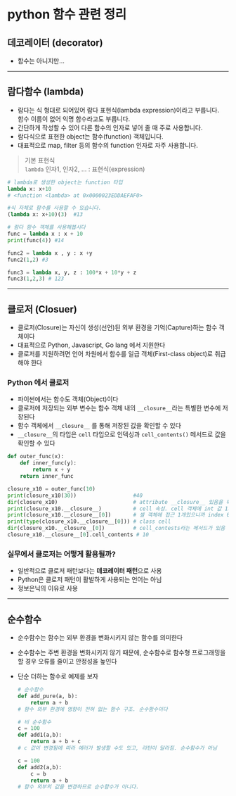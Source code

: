 # python 함수 관련 정리

## 데코레이터 (decorator)

- 함수는 아니지만...

---

## 람다함수 (lambda)

- 람다는 식 형대로 되어있어 람다 표현식(lambda expression)이라고 부릅니다. <br> 함수 이름이 없어 익명 함수라고도 부릅니다.
- 간단하게 작성할 수 있어 다른 함수의 인자로 넣어 줄 때 주로 사용합니다.
- 람다식으로 표현한 object는 함수(function) 객체입니다.
- 대표적으로 map, filter 등의 함수의 function 인자로 자주 사용합니다.

> 기본 표현식 <br> `lambda` 인자1, 인자2, ... : 표현식(expression)

```python
# lambda로 생성한 object는 function 타입
lambda x: x+10
# <function <lambda> at 0x0000023EDDAEFAF0>

#식 자체로 함수를 사용할 수 있습니다.
(lambda x: x+10)(3)  #13

# 람다 함수 객체를 사용해봅시다
func = lambda x : x + 10
print(func(4)) #14

func2 = lambda x , y : x +y
func2(1,2) #3

func3 = lambda x, y, z : 100*x + 10*y + z
func3(1,2,3) # 123
```

---

## 클로저 (Closuer)

- 클로저(Closure)는 자신이 생성(선언)된 외부 환경을 기억(Capture)하는 함수 객체이다
- 대표적으로 Python, Javascript, Go lang 에서 지원한다
- 클로저를 지원하려면 언어 차원에서 함수를 일급 객체(First-class object)로 취급해야 한다

### Python 에서 클로저

- 파이썬에서는 함수도 객체(Object)이다
- 클로저에 저장되는 외부 변수는 함수 객체 내의 `__closure__`라는 특별한 변수에 저장된다
- 함수 객체에서 `__closure__` 를 통해 저장된 값을 확인할 수 있다
- `__closure__`의 타입은 `cell` 타입으로 인덱싱과 `cell_contents()` 메서드로 값을 확인할 수 있다

```python
def outer_func(x):
    def inner_func(y):
        return x + y
    return inner_func

closure_x10 = outer_func(10)
print(closure_x10(30))                  #40
dir(closure_x10)                        # attribute __closure__ 있음을 확인
print(closure_x10.__closure__)          # cell 속성. cell 객체에 int 값 1개 가지고있음
print(closure_x10.__closure__[0])       # 셀 객체에 접근 1개있으니까 index 0
print(type(closure_x10.__closure__[0])) # class cell
dir(closure_x10.__closure__[0])         # cell_contests라는 메서드가 있음
closure_x10.__closure__[0].cell_contents # 10
```

### 실무에서 클로저는 어떻게 활용될까?

- 일반적으로 클로저 패턴보다는 **데코레이터 패턴**으로 사용
- Python은 클로저 패턴이 활발하게 사용되는 언어는 아님
- 정보은닉의 이유로 사용

---

## 순수함수

- 순수함수는 함수는 외부 환경을 변화시키지 않는 함수를 의미한다
- 순수함수는 주변 환경을 변화시키지 않기 때문에, 순수함수로 함수형 프로그래밍을 할 경우 오류를 줄이고 안정성을 높인다
- 단순 더하는 함수로 예제를 보자

  ```python
  # 순수함수
  def add_pure(a, b):
      return a + b
  # 함수 외부 환경에 영향이 전혀 없는 함수 구조. 순수함수이다

  # 비 순수함수
  c = 100
  def add1(a,b):
      return a + b + c
  # c 값이 변경됨에 따라 에러가 발생할 수도 있고, 리턴이 달라짐. 순수함수가 아님

  c = 100
  def add2(a,b):
      c = b
      return a + b
  # 함수 외부의 값을 변경하므로 순수함수가 아니다.
  ```
